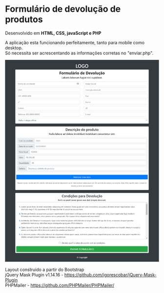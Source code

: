 <h1>Formulário de devolução de produtos</h1>
Desenvolvido em <b>HTML, CSS, javaScript e PHP</b>

A aplicação esta funcionando perfeitamente, tanto para mobile como desktop. <br>
Só necessita ser acrescentando as informações corretas no "enviar.php". <br>

![](screencapture-devolution-form.png)


Layout construido a partir do Bootstrap <br>
jQuery Mask Plugin v1.14.16 - 
https://github.com/igorescobar/jQuery-Mask-Plugin <br>
PHPMailer - 
https://github.com/PHPMailer/PHPMailer/ 
